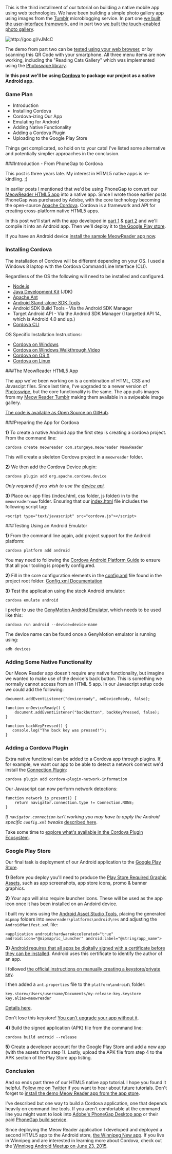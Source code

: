 This is the third installment of our tutorial on building a native mobile app using web technologies. We have been building a simple photo gallery app using images from the [Tumblr](http://tumblr.com) microblogging service. In part one [we built the user-interface framework](http://mobilehtml5.stungeye.com/2012/03/05/html5-tumblr-mobile-app-part-one), and in part two [we built the touch-enabled photo gallery](http://mobilehtml5.stungeye.com/2012/05/11/html5-tumblr-mobile-app-part-two).

<img src="http://chart.apis.google.com/chart?cht=qr&chs=150x150&choe=UTF-8&chld=L|1&chl=http://goo.gl/vJMcC" alt="http://goo.gl/vJMcC"
class="image_wrap" />

The demo from part two can be [tested using your web browser](http://mobilehtml5.stungeye.com/experiments/tumblr_app/), or by scanning this QR Code with your smartphone. All three menu items are now working, including the "Reading Cats Gallery" which was implemented using the [Photoswipe library](http://www.photoswipe.com/).

**In this post we'll be using [Cordova](https://cordova.apache.org/) to package our project as a native Android app.**

### Game Plan

* Introduction
* Installing Cordova
* Cordova-izing Our App
* Emulating for Android
* Adding Native Functionality
* Adding a Cordova Plugin
* Uploading to the Google Play Store

Things get complicated, so hold on to your cats! I've listed some alternative and potentially simplier approaches in the conclusion.

###Introduction - From PhoneGap to Cordova

This post is three years late. My interest in HTML5 native apps is re-kindling. ;)

In earlier posts I mentioned that we'd be using PhoneGap to convert our [MeowReader HTML5 app](http://mobilehtml5.stungeye.com/experiments/tumblr_app/) into a native app. Since I wrote those earlier posts PhoneGap was purchased by Adobe, with the core technology becoming the open-source [Apache Cordova](https://cordova.apache.org/). Cordova is a framework and API for creating cross-platform native HTML5 apps.

In this post we'll start with the app developed in [part 1](http://mobilehtml5.stungeye.com/2012/03/05/html5-tumblr-mobile-app-part-one) & [part 2](http://mobilehtml5.stungeye.com/2012/05/11/html5-tumblr-mobile-app-part-two) and  we'll compile it into an Android app. Then we'll deploy it to [the Google Play store](https://play.google.com/store/apps/details?id=com.stungeye.meowreader&hl=en). 

If you have an Android device [install the sample MeowReader app now](https://play.google.com/store/apps/details?id=com.stungeye.meowreader&hl=en).


### Installing Cordova

The installation of Cordova will be different depending on your OS. I used a Windows 8 laptop with the Cordova Command Line Interface (CLI). 

Regardless of the OS the following will need to be installed and configured.

  * [Node.js](http://nodejs.org)
  * [Java Development Kit](http://www.oracle.com/technetwork/java/javase/downloads/index.html) (JDK)
  * [Apache Ant](http://ant.apache.org/)
  * [Android Stand-alone SDK Tools](https://developer.android.com/sdk/installing/index.html?pkg=tools)
  * Android SDK Build Tools - Via the Android SDK Manager
  * Target Android API - Via the Android SDK Manager (I targetted API 14, which is Android 4.0 and up.)
  * [Cordova CLI](https://cordova.apache.org/docs/en/5.0.0/guide_cli_index.md.html#The%20Command-Line%20Interface)

OS Specific Installation Instructions:

  * [Cordova on Windows](http://evothings.com/doc/build/cordova-install-windows.html)
  * [Cordova on Windows Walkthrough Video](http://learn.ionicframework.com/videos/windows-android/)
  * [Cordova on OS X](http://evothings.com/doc/build/cordova-install-osx.html)
  * [Cordova on Linux](http://evothings.com/doc/build/cordova-install-linux.html)

###The MeowReader HTML5 App

The app we've been working on is a combination of HTML, CSS and Javascipt files. Since last time, I've upgraded to a newer version of [Photoswipe](http://photoswipe.com/), but the core functionality is the same. The app pulls images from my [Meow Reader Tumblr](http://meow-reader.tumblr.com/) making them available in a swipeable image gallery. 

[The code is available as Open Source on GitHub](https://github.com/stungeye/HTML5-Tumblr-Mobile-App).

###Preparing the App for Cordova

**1)** To create a native Android app the first step is creating a cordova project. From the command line:

    cordova create meowreader com.stungeye.meowreader MeowReader

This will create a skeleton Cordova project in a `meowreader` folder.

**2)** We then add the Cordova Device plugin:

    cordova plugin add org.apache.cordova.device

*Only required if you wish to use the [device api](https://cordova.apache.org/docs/en/3.0.0/cordova_device_device.md.html).*
    
**3)** Place our app files (index.html, css folder, js folder) in to the `meowreader\www` folder. Ensuring that our [index.html](https://github.com/stungeye/HTML5-Tumblr-Mobile-App/blob/master/www/index.html) file includes the following script tag:
  
    <script type="text/javascript" src="cordova.js"></script>
  
###Testing Using an Android Emulator 

**1)** From the command line again, add project support for the Android platform:

    cordova platform add android

You may need to following the [Cordova Android Platform Guide](https://cordova.apache.org/docs/en/4.0.0/guide_platforms_android_index.md.html#Android%20Platform%20Guide) to ensure that all your tooling is properly configured.

**2)** Fill in the core configuration elements in the [config.xml](https://github.com/stungeye/HTML5-Tumblr-Mobile-App/blob/master/config.xml) file found in the project root folder. [Config.xml Documentation](https://cordova.apache.org/docs/en/4.0.0/config_ref_index.md.html#The%20config.xml%20File)

**3)** Test the application using the stock Android emulator:

    cordova emulate android

I prefer to use the [GenyMotion Android Emulator](https://www.genymotion.com/), which needs to be used like this:

    cordova run android --device=device-name

The device name can be found once a GenyMotion emulator is running using:

    adb devices
    
### Adding Some Native Functionality

Our Meow Reader app doesn't require any native functionality, but imagine we wanted to make use of the device's back button. This is something we normally cannot access from an HTML 5 app. In our Javascript setup code we could add the following:

    document.addEventListener("deviceready", onDeviceReady, false);
    
    function onDeviceReady() { 
        document.addEventListener("backbutton", backKeyPressed, false);
    }
    
    function backKeyPressed() {
       console.log("The back key was pressed!");
    }

### Adding a Cordova Plugin

Extra native functional can be added to a Cordova app through plugins.  If, for example, we want our app to be able to detect a network connect we'd install the [Connection Plugin](http://docs.phonegap.com/en/edge/cordova_connection_connection.md.html):

    cordova plugin add cordova-plugin-network-information

Our Javascript can now perform network detections:

    function network_is_present() {
        return navigator.connection.type != Connection.NONE;
    }

*If `navigator.connection` isn't working you may have to apply the Android specific `config.xml` tweaks* [described here](http://docs.phonegap.com/en/edge/cordova_connection_connection.md.html).

Take some time to [explore what's available in the Cordova Plugin Ecosystem](http://plugins.cordova.io/). 

### Google Play Store

Our final task is deployment of our Android application to the [Google Play Store](http://play.google.com). 

**1)** Before you deploy you'll need to produce the [Play Store Required Graphic Assets](https://support.google.com/googleplay/android-developer/answer/1078870), such as app screenshots, app store icons, promo & banner graphics.

**2)** Your app will also require launcher icons. These will be used as the app icon once it has been installed on an Andoird device. 

I built my icons using the [Android Asset Studio Tools](https://romannurik.github.io/AndroidAssetStudio/), placing the generated `mipmap` folders into `meowreader\platforms\android\res` and adjusting the `AndroidManifest.xml` file:

    <application android:hardwareAccelerated="true" android:icon="@mipmap/ic_launcher" android:label="@string/app_name">


**3)** [Android requires that all apps be digitally signed with a certificate before they can be installed](https://developer.android.com/tools/publishing/app-signing.html). Android uses this certificate to identify the author of an app.

I followed [the official instructions on manually creating a keystore/private key](https://developer.android.com/tools/publishing/app-signing.html#signing-manually).

I then added a `ant.properties` file to the `platform\android\` folder:

    key.store=/Users/username/Documents/my-release-key.keystore
    key.alias=meowreader

[Details here](http://ilee.co.uk/Sign-Releases-with-Cordova-Android/).

Don't lose this keystore! [You can't upgrade your app without it](https://stackoverflow.com/questions/4843212/the-apk-must-be-signed-with-the-same-certificates-as-the-previous-version).


**4)** Build the signed application (APK) file from the command line:

    cordova build android --release

**5)** Create a developer account for the Google Play Store and add a new app (with the assets from step 1). Lastly, upload the APK file from step 4 to the APK section of the Play Store app listing.
  
### Conclusion

And so ends part three of our HTML5 native app tutorial. I hope you found it helpful. [Follow me on Twitter](http://twitter.com/stungeye) if you want to hear about future tutorials. Don't forget to [install the demo Meow Reader app from the app store](https://play.google.com/store/apps/details?id=com.stungeye.meowreader&hl=en).

I've described but one way to build a Cordova application, one that depends heavily on command line tools. If you aren't comfortable at the command line you might want to look into [Adobe's PhoneGap Desktop app](http://phonegap.com/blog/2015/03/02/phonegap-app-desktop-0-1-2/) or their paid [PhoneGap build service](https://build.phonegap.com/).

Since deploying the Meow Reader application I developed and deployed a second HTML5 app to the Android store, [the Winnipeg New app](https://play.google.com/store/apps/details?id=com.stungeye.winnipegnews&hl=en). If you live in Winnipeg and are interested in learning more about Cordova, check out the [Winnipeg Android Meetup on June 23, 2015](http://www.meetup.com/Winnipeg-Android/events/221783607/).
